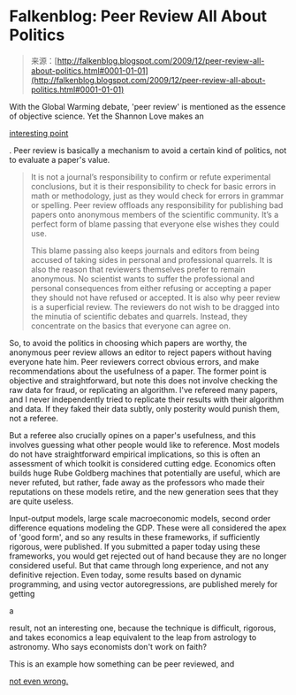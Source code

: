 <!--yml
category: 未分类
date: 2024-05-12 21:41:42
-->

# Falkenblog: Peer Review All About Politics

> 来源：[http://falkenblog.blogspot.com/2009/12/peer-review-all-about-politics.html#0001-01-01](http://falkenblog.blogspot.com/2009/12/peer-review-all-about-politics.html#0001-01-01)

With the Global Warming debate, 'peer review' is mentioned as the essence of objective science. Yet the Shannon Love makes an

[interesting point](http://chicagoboyz.net/archives/10481.html)

. Peer review is basically a mechanism to avoid a certain kind of politics, not to evaluate a paper's value.

> It is not a journal’s responsibility to confirm or refute experimental conclusions, but it is their responsibility to check for basic errors in math or methodology, just as they would check for errors in grammar or spelling. Peer review offloads any responsibility for publishing bad papers onto anonymous members of the scientific community. It’s a perfect form of blame passing that everyone else wishes they could use.
> 
> This blame passing also keeps journals and editors from being accused of taking sides in personal and professional quarrels. It is also the reason that reviewers themselves prefer to remain anonymous. No scientist wants to suffer the professional and personal consequences from either refusing or accepting a paper they should not have refused or accepted. It is also why peer review is a superficial review. The reviewers do not wish to be dragged into the minutia of scientific debates and quarrels. Instead, they concentrate on the basics that everyone can agree on.

So, to avoid the politics in choosing which papers are worthy, the anonymous peer review allows an editor to reject papers without having everyone hate him. Peer reviewers correct obvious errors, and make recommendations about the usefulness of a paper. The former point is objective and straightforward, but note this does not involve checking the raw data for fraud, or replicating an algorithm. I've refereed many papers, and I never independently tried to replicate their results with their algorithm and data. If they faked their data subtly, only posterity would punish them, not a referee.

But a referee also crucially opines on a paper's usefulness, and this involves guessing what other people would like to reference. Most models do not have straightforward empirical implications, so this is often an assessment of which toolkit is considered cutting edge. Economics often builds huge Rube Goldberg machines that potentially are useful, which are never refuted, but rather, fade away as the professors who made their reputations on these models retire, and the new generation sees that they are quite useless.

Input-output models, large scale macroeconomic models, second order difference equations modeling the GDP. These were all considered the apex of 'good form', and so any results in these frameworks, if sufficiently rigorous, were published. If you submitted a paper today using these frameworks, you would get rejected out of hand because they are no longer considered useful. But that came through long experience, and not any definitive rejection. Even today, some results based on dynamic programming, and using vector autoregressions, are published merely for getting

a

result, not an interesting one, because the technique is difficult, rigorous, and takes economics a leap equivalent to the leap from astrology to astronomy. Who says economists don't work on faith?

This is an example how something can be peer reviewed, and

[not even wrong.](http://en.wikipedia.org/wiki/Not_even_wrong)